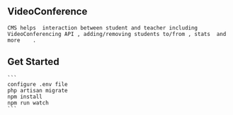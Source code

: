 ## VideoConference

    CMS helps  interaction between student and teacher including VideoConferencing API , adding/removing students to/from , stats  and more    .
    
## Get Started
    ```
    configure .env file  
    php artisan migrate
    npm install
    npm run watch
    ```
